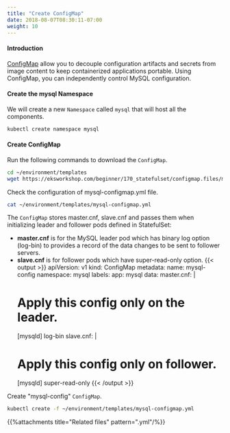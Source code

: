 ```yaml
---
title: "Create ConfigMap"
date: 2018-08-07T08:30:11-07:00
weight: 10
---
```


#### Introduction
[ConfigMap](https://kubernetes.io/docs/tasks/configure-pod-container/configure-pod-configmap/) allow you to decouple configuration artifacts and secrets from image content to keep containerized applications portable. Using ConfigMap, you can independently control MySQL configuration. 

#### Create the mysql Namespace
We will create a new `Namespace` called `mysql` that will host all the components.
```sh
kubectl create namespace mysql
```

#### Create ConfigMap
Run the following commands to download the `ConfigMap`.
```sh
cd ~/environment/templates
wget https://eksworkshop.com/beginner/170_statefulset/configmap.files/mysql-configmap.yml

```

Check the configuration of mysql-configmap.yml file.
```sh
cat ~/environment/templates/mysql-configmap.yml
```

The `ConfigMap` stores master.cnf, slave.cnf and passes them when initializing leader and follower pods defined in StatefulSet:
* **master.cnf** is for the MySQL leader pod which has binary log option (log-bin) to provides a record of the data changes to be sent to follower servers.
* **slave.cnf** is for follower pods which have super-read-only option.
{{< output >}}
apiVersion: v1
kind: ConfigMap
metadata:
  name: mysql-config
  namespace: mysql
  labels:
    app: mysql
data:
  master.cnf: |
    # Apply this config only on the leader.
    [mysqld]
    log-bin
  slave.cnf: |
    # Apply this config only on follower.
    [mysqld]
    super-read-only
{{< /output >}}

Create "mysql-config" `ConfigMap`.
```sh
kubectl create -f ~/environment/templates/mysql-configmap.yml
```

{{%attachments title="Related files" pattern=".yml"/%}}
